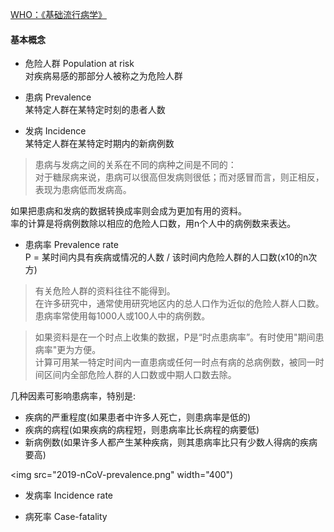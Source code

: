 [WHO：《基础流行病学》](https://apps.who.int/iris/bitstream/handle/10665/1624/7117023244_CHI.pdf?sequence=1&isAllowed=y)

#### 基本概念
- 危险人群 Population at risk  
对疾病易感的那部分人被称之为危险人群

- 患病 Prevalence  
某特定人群在某特定时刻的患者人数

- 发病 Incidence  
某特定人群在某特定时期内的新病例数

> 患病与发病之间的关系在不同的病种之间是不同的：  
> 对于糖尿病来说，患病可以很高但发病则很低；而对感冒而言，则正相反，表现为患病低而发病高。

如果把患病和发病的数据转换成率则会成为更加有用的资料。  
率的计算是将病例数除以相应的危险人口数，用n个人中的病例数来表达。

- 患病率 Prevalence rate  
P = 某时间内具有疾病或情况的人数 / 该时间内危险人群的人口数(x10的n次方)

> 有关危险人群的资料往往不能得到。  
> 在许多研究中，通常使用研究地区内的总人口作为近似的危险人群人口数。  
> 患病率常使用每1000人或100人中的病例数。

> 如果资料是在一个时点上收集的数据，P是“时点患病率”。有时使用"期间患病率"更为方便。  
> 计算可用某一特定时间内一直患病或任何一时点有病的总病例数，被同一时间区间内全部危险人群的人口数或中期人口数去除。

几种因素可影响患病率，特别是:
- 疾病的严重程度(如果患者中许多人死亡，则患病率是低的)
- 疾病的病程(如果疾病的病程短，则患病率比长病程的病要低) 
- 新病例数(如果许多人都产生某种疾病，则其患病率比只有少数人得病的疾病要高)

<img src="2019-nCoV-prevalence.png" width="400")

- 发病率 Incidence rate


- 病死率 Case-fatality


